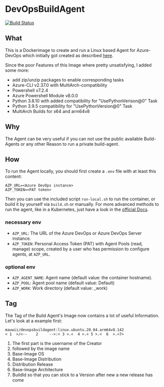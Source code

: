 # DevOpsBuildAgent

[![Build Status](https://dev.azure.com/Mauwii/azure-pipelines-with-github-repo/_apis/build/status/devopsbuildagent.yml?branchName=main)](https://dev.azure.com/Mauwii/azure-pipelines-with-github-repo/_build/latest?definitionId=15&branchName=main)

## What

This is a Dockerimage to create and run a Linux based Agent for Azure-DevOps which initially got created as described [here](https://docs.microsoft.com/azure/devops/pipelines/agents/docker?view=azure-devops#linux).

Since the poor Features of this Image where pretty unsatisfying, I added some more:

* add zip/unzip packages to enable corresponding tasks
* Azure-CLI v2.37.0 with MultiArch-compatibility
* Powershell v7.2.4
* Azure Powershell Module v8.0.0
* Python 3.8.10 with added compatibility for "UsePythonVerison@0" Task
* Python 3.9.5 compatibility for "UsePythonVersion@0" Task
* MultiArch Builds for x64 and arm64v8

## Why

The Agent can be very useful if you can not use the public available Build-Agents or any other Reason to run a private build-agent.

## How

To run the Agent locally, you should first create a `.env` file with at least this content:

``` dotenv
AZP_URL=<Azure DevOps instance>
AZP_TOKEN=<PAT token>
```

Then you can use the included script `run-local.sh` to run the container, or build it by yourself via `build.sh` or manually. For more advanced methods to run the agent, like in a Kubernetes, just have a look in the [official Docs](https://docs.microsoft.com/en-us/azure/devops/pipelines/agents/docker?view=azure-devops#use-azure-kubernetes-service-cluster).

### necessary env

* `AZP_URL`: The URL of the Azure DevOps or Azure DevOps Server instance.
* `AZP_TOKEN`: Personal Access Token (PAT) with Agent Pools (read, manage) scope, created by a user who has permission to configure agents, at `AZP_URL`.

### optional env

* `AZP_AGENT_NAME`: Agent name (default value: the container hostname).
* `AZP_POOL`: Agent pool name (default value: Default)
* `AZP_WORK`: Work directory (default value: _work)

## Tag

The Tag of the Build Agent's Image now contains a lot of useful Information. Let's look at a example first:

```text
mauwii/devopsbuildagent:linux.ubuntu.20.04.arm64v8.142
< 1  >/<--    2     -->:< 3 >.<  4 >.< 5 >.<  6  >.<7>
```

1. The first part is the username of the Creator
2. followed by the image name
3. Base-Image OS
4. Base-Image Distribution
5. Distribution Release
6. Base-Image Architecture
7. BuildId so that you can stick to a Version after new a new release has come
